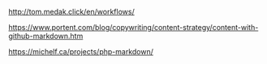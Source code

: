 http://tom.medak.click/en/workflows/


https://www.portent.com/blog/copywriting/content-strategy/content-with-github-markdown.htm

https://michelf.ca/projects/php-markdown/
